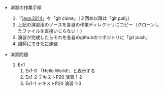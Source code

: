 * 演習の作業手順

	1. 「[java.2014](https://github.com/KimiyukiYamauchi/java.2014)」を「git clone」（２回め以降は「git pull」）
	2. 上記の演習用のソースを各自の作業ディレクトリにコピー（クローンしたファイルを直接いじらない！）
	3. 演習が完成したらそれを各自のgithubのリポジトリに「git push」
	4. 講師にできた旨連絡

* 演習問題
	1. Ex1
		1. Ex1-0
			「Hello World!」と表示する
		2. Ex1-2
			テキストP20 演習 1-2
		3. Ex1-1
			テキストP20 演習 1-3
